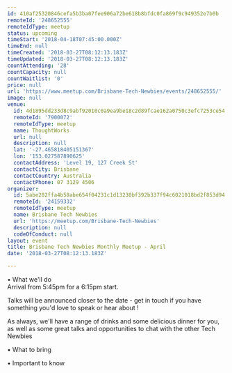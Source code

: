 ```yaml
---
id: 410af25320846cefa5b3ba07fee906a72be618b8bfdc0fa869f9c949352e7b0b
remoteId: '248652555'
remoteIdType: meetup
status: upcoming
timeStart: '2018-04-18T07:45:00.000Z'
timeEnd: null
timeCreated: '2018-03-27T08:12:13.183Z'
timeUpdated: '2018-03-27T08:12:13.183Z'
countAttending: '28'
countCapacity: null
countWaitlist: '0'
price: null
url: 'https://www.meetup.com/Brisbane-Tech-Newbies/events/248652555/'
image: null
venue:
  id: 4d1895dd233d8c9abf92010c0a9ea9be18c2d89fcae162a0750c3efc7253ce54
  remoteId: '7900072'
  remoteIdType: meetup
  name: ThoughtWorks
  url: null
  description: null
  lat: '-27.465818405151367'
  lon: '153.027587890625'
  contactAddress: 'Level 19, 127 Creek St'
  contactCity: Brisbane
  contactCountry: Australia
  contactPhone: 07 3129 4506
organizer:
  id: 5abe282ffa4b58abe654f04231c1d13230bf392b337f94c6021018bd2f853d94
  remoteId: '24159332'
  remoteIdType: meetup
  name: Brisbane Tech Newbies
  url: 'https://meetup.com/Brisbane-Tech-Newbies'
  description: null
  codeOfConduct: null
layout: event
title: Brisbane Tech Newbies Monthly Meetup - April
date: '2018-03-27T08:12:13.183Z'

---
```

<p>• What we'll do<br/>Arrival from 5:45pm for a 6:15pm start.</p> <p>Talks will be announced closer to the date - get in touch if you have something you'd love to speak or hear about !</p> <p>As always, we'll have a range of drinks and some delicious dinner for you, as well as some great talks and opportunities to chat with the other Tech Newbies</p> <p>• What to bring</p> <p>• Important to know</p>
